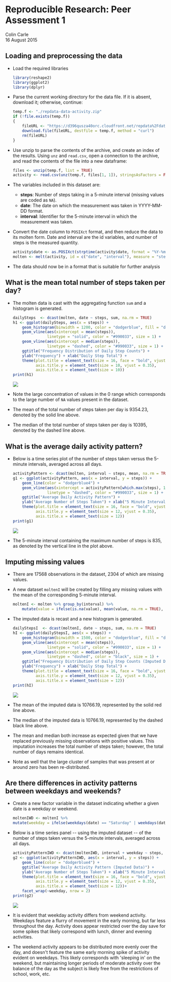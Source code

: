 # Reproducible Research: Peer Assessment 1
Colin Carle  
16 August 2015  


## Loading and preprocessing the data

* Load the required libraries
    
    ```r
    library(reshape2)
    library(ggplot2)
    library(dplyr)
    ```
* Parse the current working directory for the data file. If it is absent, download it; otherwise, continue:
    
    ```r
    temp.f <- "./repdata-data-activity.zip"
    if (!file.exists(temp.f))
    {
        fileURL <- "https://d396qusza40orc.cloudfront.net/repdata%2Fdata%2Factivity.zip"
        download.file(fileURL, destfile = temp.f, method = "curl")
        rm(fileURL)
    }
    ```
* Use unzip to parse the contents of the archive, and create an index of the results. Using `unz` and `read.csv`, open a connection to the archive, and read the contents of the file into a new dataframe:
    
    ```r
    files <- unzip(temp.f, list = TRUE)
    activity <- read.csv(unz(temp.f, files[1, 1]), stringsAsFactors = FALSE)
    ```
* The variables included in this dataset are:
    + **steps**: Number of steps taking in a 5-minute interval (missing values are coded as `NA`).
    + **date**: The date on which the measurement was taken in YYYY-MM-DD format.
    + **interval**: Identifier for the 5-minute interval in which the measurement was taken.
* Convert the date column to `POSIXct` format, and then reduce the data to its molten form. Date and interval are the id variables, and number of steps is the measured quantity.
    
    ```r
    activity$date <- as.POSIXct(strptime(activity$date, format = "%Y-%m-%d"))
    molten <- melt(activity, id = c("date", "interval"), measure = "steps", variable.name = "steps")
    ```
* The data should now be in a format that is suitable for further analysis


## What is the mean total number of steps taken per day?

* The molten data is cast with the aggregating function `sum` and a histogram is generated.
    
    ```r
    dailySteps  <- dcast(molten, date ~ steps, sum, na.rm = TRUE)
    h1 <- ggplot(dailySteps, aes(x = steps)) +
        geom_histogram(binwidth = 1200, color = "dodgerblue", fill = "dodgerblue4") +
        geom_vline(aes(xintercept = mean(steps)),
                   linetype = "solid", color = "#990033", size = 1) +
        geom_vline(aes(xintercept = median(steps)),
                   linetype = "dashed", color = "#990033", size = 1) +
        ggtitle("Frequency Distribution of Daily Step Counts") +
        ylab("Frequency") + xlab("Daily Step Total") +
        theme(plot.title = element_text(size = 16, face = "bold", vjust = 0.75),
              axis.title.y = element_text(size = 10, vjust = 0.35),
              axis.title.x = element_text(size = 10))
    print(h1)
    ```
    
    ![](PA1_template_files/figure-html/unnamed-chunk-6-1.png) 
* Note the large concentration of values in the 0 range which corresponds to the large number of `NA` values present in the dataset.
* The mean of the total number of steps taken per day is 9354.23, denoted by the solid line above.
* The median of the total number of steps taken per day is 10395, denoted by the dashed line above.


## What is the average daily activity pattern?

* Below is a time series plot of the number of steps taken versus the 5-minute intervals, averaged across all days.
    
    ```r
    activityPattern <- dcast(molten, interval ~ steps, mean, na.rm = TRUE)
    g1 <- ggplot(activityPattern, aes(x = interval, y = steps)) +
        geom_line(color = "dodgerblue4") + 
        geom_vline(aes(xintercept = activityPattern[which.max(steps), 1]),
                   linetype = "dashed", color = "#990033", size = 1) +
        ggtitle("Average Daily Activity Pattern") +
        ylab("Average Number of Steps Taken") + xlab("5 Minute Interval") +
        theme(plot.title = element_text(size = 16, face = "bold", vjust = 0.75),
              axis.title.y = element_text(size = 12, vjust = 0.35),
              axis.title.x = element_text(size = 12))
    print(g1)
    ```
    
    ![](PA1_template_files/figure-html/unnamed-chunk-7-1.png) 
* The 5-minute interval containing the maximum number of steps is 835, as denoted by the vertical line in the plot above.

## Imputing missing values

* There are 17568 observations in the dataset, 2304 of which are missing values.
* A new dataset `moltenI` will be created by filling any missing values with the mean of the corresponding 5-minute interval.
    
    ```r
    moltenI <- molten %>% group_by(interval) %>%
        mutate(value = ifelse(is.na(value), mean(value, na.rm = TRUE), value))
    ```
* The imputed data is recast and a new histogram is generated.
    
    ```r
    dailyStepsI  <- dcast(moltenI, date ~ steps, sum, na.rm = TRUE)
    hI <- ggplot(dailyStepsI, aes(x = steps)) +
        geom_histogram(binwidth = 1500, color = "dodgerblue", fill = "dodgerblue4") +
        geom_vline(aes(xintercept = mean(steps)),
                   linetype = "solid", color = "#990033", size = 1) +
        geom_vline(aes(xintercept = median(steps)),
                   linetype = "dashed", color = "black", size = 1) +
        ggtitle("Frequency Distribution of Daily Step Counts (Imputed Data)") +
        ylab("Frequency") + xlab("Daily Step Total") +
        theme(plot.title = element_text(size = 16, face = "bold", vjust = 0.75),
              axis.title.y = element_text(size = 12, vjust = 0.35),
              axis.title.x = element_text(size = 12))
    print(hI)
    ```
    
    ![](PA1_template_files/figure-html/unnamed-chunk-9-1.png) 
* The mean of the imputed data is 10766.19, represented by the solid red line above.
* The median of the imputed data is 10766.19, represented by the dashed black line above.
* The mean and median both increase as expected given that we have replaced previously missing observations with positive values. This imputation increases the total number of steps taken; however, the total number of days remains identical.
* Note as well that the large cluster of samples that was present at or around zero has been re-distributed.


## Are there differences in activity patterns between weekdays and weekends?

* Create a new factor variable in the dataset indicating whether a given date is a weekday or weekend.
    
    ```r
    moltenIWD <- moltenI %>% 
    mutate(weekday = ifelse(weekdays(date) == "Saturday" | weekdays(date) == "Sunday", "weekend", "weekday"))
    ```
* Below is a time series panel -- using the imputed dataset -- of the number of steps taken versus the 5-minute intervals, averaged across all days.
    
    ```r
    activityPatternIWD <- dcast(moltenIWD, interval + weekday ~ steps, mean, na.rm = TRUE)
    g2 <- ggplot(activityPatternIWD, aes(x = interval, y = steps)) +
        geom_line(color = "dodgerblue4") + 
        ggtitle("Average Daily Activity Pattern (Imputed Data)") +
        ylab("Average Number of Steps Taken") + xlab("5 Minute Interval") +
        theme(plot.title = element_text(size = 16, face = "bold", vjust = 0.75),
              axis.title.y = element_text(size = 12, vjust = 0.35),
              axis.title.x = element_text(size = 12))+
        facet_wrap(~weekday, nrow = 2)
    print(g2)
    ```
    
    ![](PA1_template_files/figure-html/unnamed-chunk-11-1.png) 
* It is evident that weekday activity differs from weekend activity. Weekdays feature a flurry of movement in the early morning, but far less throughout the day. Activity does appear restricted over the day save for some spikes that likely correspond with lunch, dinner and evening activities.
* The weekend activity appears to be distributed more evenly over the day, and doesn't feature the same early morning spike of activity evident on weekdays. This likely corresponds with 'sleeping in' on the weekend, but maintaining longer periods of moderate activity over the balance of the day as the subject is likely free from the restrictions of school, work, etc.
